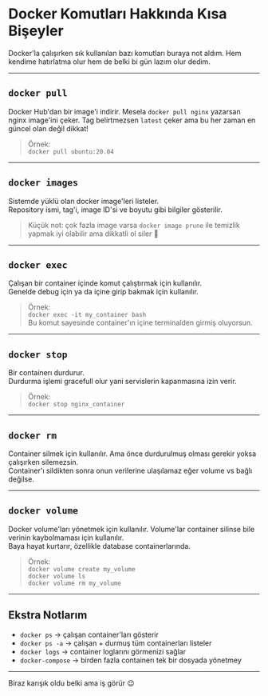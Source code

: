# Docker Komutları Hakkında Kısa Bişeyler

Docker'la çalışırken sık kullanılan bazı komutları buraya not aldım. Hem kendime hatırlatma olur hem de belki bi gün lazım olur dedim.

---

## `docker pull`

Docker Hub'dan bir image'i indirir. Mesela `docker pull nginx` yazarsan nginx image'ini çeker. Tag belirtmezsen `latest` çeker ama bu her zaman en güncel olan değil dikkat!

> Örnek:  
`docker pull ubuntu:20.04`

---

## `docker images`

Sistemde yüklü olan docker image'leri listeler.  
Repository ismi, tag'i, image ID'si ve boyutu gibi bilgiler gösterilir.

> Küçük not: çok fazla image varsa `docker image prune` ile temizlik yapmak iyi olabilir ama dikkatli ol siler 🧹

---

## `docker exec`

Çalışan bir container içinde komut çalıştırmak için kullanılır.  
Genelde debug için ya da içine girip bakmak için kullanılır.

> Örnek:  
`docker exec -it my_container bash`  
Bu komut sayesinde container'ın içine terminalden girmiş oluyorsun.

---

## `docker stop`

Bir containerı durdurur.  
Durdurma işlemi gracefull olur yani servislerin kapanmasına izin verir.

> Örnek:  
`docker stop nginx_container`

---

## `docker rm`

Container silmek için kullanılır. Ama önce durdurulmuş olması gerekir yoksa çalışırken silemezsin.  
Container'ı sildikten sonra onun verilerine ulaşılamaz eğer volume vs bağlı değilse.

---

## `docker volume`

Docker volume'ları yönetmek için kullanılır. Volume'lar container silinse bile verinin kaybolmaması için kullanılır.  
Baya hayat kurtarır, özellikle database containerlarında.

> Örnek:  
`docker volume create my_volume`  
`docker volume ls`  
`docker volume rm my_volume`

---

## Ekstra Notlarım

- `docker ps` → çalışan container'ları gösterir  
- `docker ps -a` → çalışan + durmuş tüm containerları listeler  
- `docker logs` → container loglarını görmenizi sağlar  
- `docker-compose` → birden fazla containerı tek bir dosyada yönetmey  

---

Biraz karışık oldu belki ama iş görür 😉
